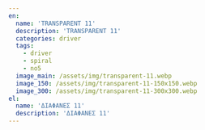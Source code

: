 ```yaml
---
en:
  name: 'TRANSPARENT 11'
  description: 'TRANSPARENT 11'
  categories: driver
  tags:
    - driver
    - spiral
    - no5
  image_main: /assets/img/transparent-11.webp
  image_150: /assets/img/transparent-11-150x150.webp
  image_300: /assets/img/transparent-11-300x300.webp
el:
  name: 'ΔΙΑΦΑΝΕΣ 11'
  description: 'ΔΙΑΦΑΝΕΣ 11'
---
```

